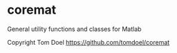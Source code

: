 # coremat
General utility functions and classes for Matlab

Copyright Tom Doel https://github.com/tomdoel/coremat
